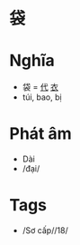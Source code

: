 # 袋

# Nghĩa
* 袋 = [代](代.md) [衣](衣.md)
* túi, bao, bị

# Phát âm
* Dài
*  /đại/

# Tags
* /Sơ cấp//18/

<script>window.HANZI_FIELD='袋';</script>
